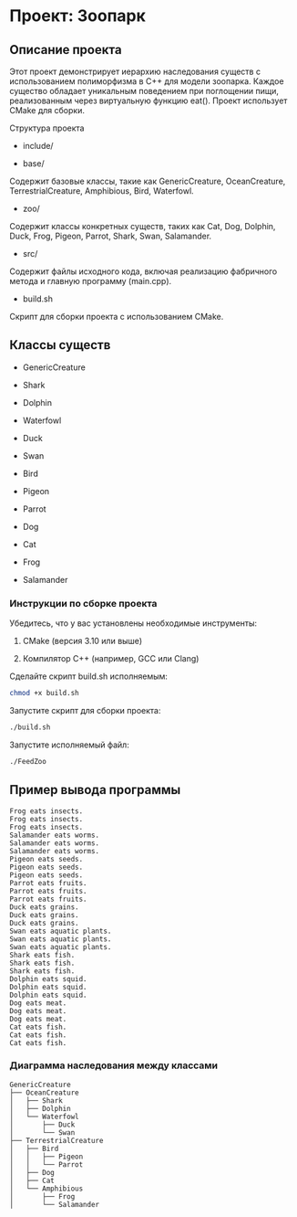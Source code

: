 # Проект: Зоопарк
## Описание проекта
Этот проект демонстрирует иерархию наследования существ с использованием полиморфизма в C++ для модели зоопарка. Каждое существо обладает уникальным поведением при поглощении пищи, реализованным через виртуальную функцию eat(). Проект использует CMake для сборки.

Структура проекта
- include/

- base/

Содержит базовые классы, такие как GenericCreature, OceanCreature, TerrestrialCreature, Amphibious, Bird, Waterfowl.

- zoo/

Содержит классы конкретных существ, таких как Cat, Dog, Dolphin, Duck, Frog, Pigeon, Parrot, Shark, Swan, Salamander.

- src/

Содержит файлы исходного кода, включая реализацию фабричного метода и главную программу (main.cpp).

- build.sh

Скрипт для сборки проекта с использованием CMake.

## Классы существ
- GenericCreature

- Shark

- Dolphin

- Waterfowl

- Duck

- Swan

- Bird

- Pigeon

- Parrot

- Dog

- Cat

- Frog

- Salamander

### Инструкции по сборке проекта
Убедитесь, что у вас установлены необходимые инструменты:

1. CMake (версия 3.10 или выше)

2. Компилятор C++ (например, GCC или Clang)

Сделайте скрипт build.sh исполняемым:

```bash
chmod +x build.sh
```

Запустите скрипт для сборки проекта:

```bash
./build.sh
```

Запустите исполняемый файл:

```bash
./FeedZoo
```

## Пример вывода программы

```CLI
Frog eats insects.
Frog eats insects.
Frog eats insects.
Salamander eats worms.
Salamander eats worms.
Salamander eats worms.
Pigeon eats seeds.
Pigeon eats seeds.
Pigeon eats seeds.
Parrot eats fruits.
Parrot eats fruits.
Parrot eats fruits.
Duck eats grains.
Duck eats grains.
Duck eats grains.
Swan eats aquatic plants.
Swan eats aquatic plants.
Swan eats aquatic plants.
Shark eats fish.
Shark eats fish.
Shark eats fish.
Dolphin eats squid.
Dolphin eats squid.
Dolphin eats squid.
Dog eats meat.
Dog eats meat.
Dog eats meat.
Cat eats fish.
Cat eats fish.
Cat eats fish.

```



### Диаграмма наследования между классами

```CLI
GenericCreature
├── OceanCreature
│   ├── Shark
│   ├── Dolphin
│   └── Waterfowl
│       ├── Duck
│       └── Swan
├── TerrestrialCreature
│   ├── Bird
│   │   ├── Pigeon
│   │   └── Parrot
│   ├── Dog
│   ├── Cat
│   └── Amphibious
│       ├── Frog
│       └── Salamander
```